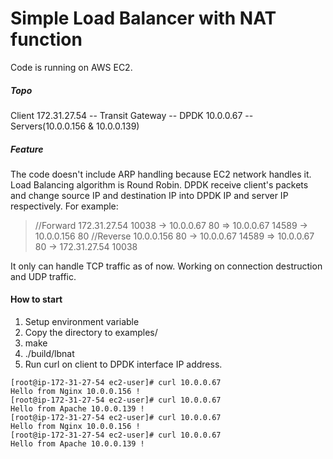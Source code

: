 # Simple Load Balancer with NAT function

Code is running on AWS EC2.
##### Topo
Client 172.31.27.54 -- Transit Gateway -- DPDK 10.0.0.67 -- Servers(10.0.0.156 & 10.0.0.139)

##### Feature
The code doesn't include ARP handling because EC2 network handles it.
Load Balancing algorithm is Round Robin.
DPDK receive client's packets and change source IP and destination IP into DPDK IP and server IP respectively.
For example:
>//Forward 172.31.27.54 10038 -> 10.0.0.67 80  => 10.0.0.67 14589 -> 10.0.0.156 80
//Reverse 10.0.0.156 80 -> 10.0.0.67 14589  => 10.0.0.67 80 -> 172.31.27.54 10038

It only can handle TCP traffic as of now.
Working on connection destruction and UDP traffic.

#### How to start
1. Setup environment variable  
2. Copy the directory to examples/  
3. make  
4. ./build/lbnat 
5. Run curl on client to DPDK interface IP address.  

```
[root@ip-172-31-27-54 ec2-user]# curl 10.0.0.67 
Hello from Nginx 10.0.0.156 !
[root@ip-172-31-27-54 ec2-user]# curl 10.0.0.67 
Hello from Apache 10.0.0.139 !
[root@ip-172-31-27-54 ec2-user]# curl 10.0.0.67 
Hello from Nginx 10.0.0.156 !
[root@ip-172-31-27-54 ec2-user]# curl 10.0.0.67 
Hello from Apache 10.0.0.139 !
```
